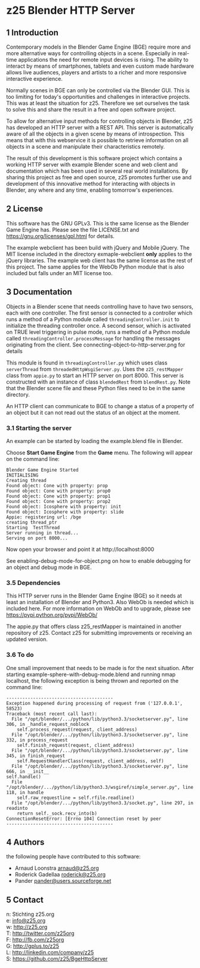z25 Blender HTTP Server
=======================

1 Introduction
--------------

Contemporary models in the Blender Game Engine (BGE) require more and more alternative ways for controlling objects in a scene. Especially in real-time applications the need for remote input devices is rising. The ability to interact by means of smartphones, tablets and even custom made hardware allows live audiences, players and artists to a richer and more responsive interactive experience.

Normally scenes in BGE can only be controlled via the Blender GUI. This is too limiting for today's opportunities and challenges in interactive projects. This was at least the situation for z25. Therefore we set ourselves the task to solve this and share the result in a free and open software project.

To allow for alternative input methods for controlling objects in Blender, z25 has developed an HTTP server with a REST API. This server is automatically aware of all the objects in a given scene by means of introspection. This means that with this webservice it is possible to retrieve information on all objects in a scene and manipulate their characteristics remotely.

The result of this development is this software project which contains a working HTTP server with example Blender scene and web client and documentation which has been used in several real world installations. By sharing this project as free and open source, z25 promotes further use and development of this innovative method for interacting with objects in Blender, any where and any time, enabling tomorrow's experiences.


2 License
---------

This software has the GNU GPLv3. This is the same license as the Blender Game Engine has. Please see the file LICENSE.txt and https://gnu.org/licenses/gpl.html for details.

The example webclient has been build with jQuery and Mobile jQuery. The MIT license included in the directory exmaple-webclient **only** applies to the jQuery libraries. The example web client has the same license as the rest of this project. The same applies for the WebOb Python module that is also included but falls under an MIT license too.


3 Documentation
---------------

Objects in a Blender scene that needs controlling have to have two sensors, each with one controller. The first sensor is connected to a controller which runs a method of a Python module called `threadingController.init` to initialize the threading controller once. A second sensor, which is activated on TRUE level triggering in pulse mode, runs a method of a Python module called `threadingController.processMessage` for handling the messages originating from the client. See connecting-object-to-http-server.png for details

This module is found in `threadingController.py` which uses class `serverThread` from `threadedHttpWsgiServer.py`. Uses the `z25_restMapper` class from `appie.py` to start an HTTP server on port 8000. This server is constructed with an instance of class `blendedRest` from `blendRest.py`. Note that the Blender scene file and these Python files need to be in the same directory.

An HTTP client can communicate to BGE to change a status of a property of an object but it can not read out the status of an object at the moment.


### 3.1 Starting the server ###

An example can be started by loading the example.blend file in Blender. 

Choose **Start Game Engine** from the **Game** menu. The following will appear on the command line:

    Blender Game Engine Started
    INITIALISING
    Creating thread
    Found object: Cone with property: prop
    Found object: Cone with property: prop0
    Found object: Cone with property: prop1
    Found object: Cone with property: prop2
    Found object: Icosphere with property: init
    Found object: Icosphere with property: slide
    Appie: registering url: /bge
    creating thread_ptr
    Starting  TestThread
    Server running in thread...
    Serving on port 8000...
    
Now open your browser and point it at http://localhost:8000

See enabling-debug-mode-for-object.png on how to enable debugging for an object and debug mode in BGE.

### 3.5 Dependencies ###

This HTTP server runs in the Blender Game Engine (BGE) so it needs at least an installation of Blender and Python3. Also WebOb is needed which is included here. For more information on WebOb and to upgrade, please see https://pypi.python.org/pypi/WebOb/

The appie.py that offers class z25_restMapper is maintained in another repository of z25. Contact z25 for submitting improvements or receiving an updated version.


### 3.6 To do ###

One small improvement that needs to be made is for the next situation. After starting example-sphere-with-debug-mode.blend and running nmap localhost, the following exception is being thrown and reported on the command line:

    ----------------------------------------
    Exception happened during processing of request from ('127.0.0.1', 58523)
    Traceback (most recent call last):
      File "/opt/blender/.../python/lib/python3.3/socketserver.py", line 306, in _handle_request_noblock
        self.process_request(request, client_address)
      File "/opt/blender/.../python/lib/python3.3/socketserver.py", line 332, in process_request
        self.finish_request(request, client_address)
      File "/opt/blender/.../python/lib/python3.3/socketserver.py", line 345, in finish_request
        self.RequestHandlerClass(request, client_address, self)
      File "/opt/blender/.../python/lib/python3.3/socketserver.py", line 666, in __init__
    self.handle()
      File "/opt/blender/.../python/lib/python3.3/wsgiref/simple_server.py", line 118, in handle
        self.raw_requestline = self.rfile.readline()
      File "/opt/blender/.../python/lib/python3.3/socket.py", line 297, in readinto
        return self._sock.recv_into(b)
    ConnectionResetError: [Errno 104] Connection reset by peer
    ----------------------------------------


4 Authors
---------

the following people have contributed to this software:

* Arnaud Loonstra <arnaud@z25.org>
* Roderick Gadellaa <roderick@z25.org>
* Pander <pander@users.sourceforge.net>


5 Contact
---------

n: Stichting z25.org  
e: info@z25.org  
w: http://z25.org  
T: http://twitter.com/z25org  
F: http://fb.com/z25org  
G: http://gplus.to/z25  
L: http://linkedin.com/company/z25  
S: https://github.com/z25/BgeHttpServer  

